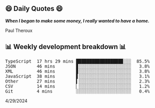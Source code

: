 ## 😄 Daily Quotes 😄

_**When I began to make some money, I really wanted to have a home.**_

Paul Theroux



## 📊 Weekly development breakdown 📊

<pre>TypeScript  17 hrs 29 mins █████████████████▉░░░  85.5%
JSON        46 mins        ▊░░░░░░░░░░░░░░░░░░░░   3.8%
XML         46 mins        ▊░░░░░░░░░░░░░░░░░░░░   3.8%
JavaScript  38 mins        ▋░░░░░░░░░░░░░░░░░░░░   3.1%
Other       27 mins        ▍░░░░░░░░░░░░░░░░░░░░   2.3%
CSV         14 mins        ▏░░░░░░░░░░░░░░░░░░░░   1.2%
Git         4 mins         ░░░░░░░░░░░░░░░░░░░░░   0.4%</pre>

4/29/2024